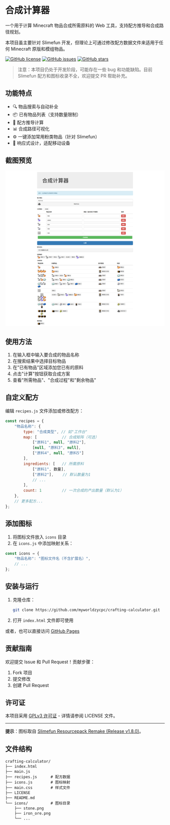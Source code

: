 # 合成计算器

一个用于计算 Minecraft 物品合成所需原料的 Web 工具，支持配方推导和合成路径规划。

本项目虽主要针对 Slimefun 开发，但理论上可通过修改配方数据文件来适用于任何 Minecraft 原版和模组物品。

[![GitHub license](https://img.shields.io/github/license/myworldzycpc/crafting-calculator)](LICENSE)
[![GitHub issues](https://img.shields.io/github/issues/myworldzycpc/crafting-calculator)](https://github.com/myworldzycpc/crafting-calculator/issues)
[![GitHub stars](https://img.shields.io/github/stars/myworldzycpc/crafting-calculator)](https://github.com/myworldzycpc/crafting-calculator/stargazers)

> 注意：本项目仍处于开发阶段，可能存在一些 bug 和功能缺陷。目前 Slimefun 配方和图标收录不全，欢迎提交 PR 帮助补充。

## 功能特点

- 🔍 物品搜索与自动补全
- 📦 已有物品列表（支持数量限制）
- 🧪 配方推导计算
- 📊 合成路径可视化
- ⚙️ 一键添加常用粉类物品（针对 Slimefun）
- 📱 响应式设计，适配移动设备

## 截图预览

![合成计算器界面](screenshot.png)

## 使用方法

1. 在输入框中输入要合成的物品名称
2. 在搜索结果中选择目标物品
3. 在"已有物品"区域添加您已有的原料
4. 点击"计算"按钮获取合成方案
5. 查看"所需物品"、"合成过程"和"剩余物品"

## 自定义配方

编辑 `recipes.js` 文件添加或修改配方：

```javascript
const recipes = {
    "物品名称": {
        type: "合成类型", // 如"工作台"
        map: [           // 合成矩阵（可选）
            ["原料1", null, "原料2"],
            [null, "原料3", null],
            ["原料4", null, "原料5"]
        ],
        ingredients: [   // 所需原料
            ["原料1", 数量],
            ["原料2"],    // 默认数量为1
            // ...
        ],
        count: 1         // 一次合成的产出数量（默认为1）
    },
    // 更多配方...
};
```

## 添加图标

1. 将图标文件放入 `icons` 目录
2. 在 `icons.js` 中添加映射关系：

```javascript
const icons = {
    "物品名称": "图标文件名（不含扩展名）",
    // ...
};
```

## 安装与运行

1. 克隆仓库：
   ```bash
   git clone https://github.com/myworldzycpc/crafting-calculator.git
   ```
2. 打开 `index.html` 文件即可使用

或者，也可以直接访问 [GitHub Pages](https://myworldzycpc.github.io/crafting-calculator/index.html)

## 贡献指南

欢迎提交 Issue 和 Pull Request！贡献步骤：
1. Fork 项目
2. 提交修改
3. 创建 Pull Request

## 许可证

本项目采用 [GPLv3 许可证](LICENSE) - 详情请参阅 LICENSE 文件。

---

**提示**：图标取自 [Slimefun Resourcepack Remake (Release v1.8.0)](https://github.com/xMikux/Slimefun-Resourcepack)。

## 文件结构

```
crafting-calculator/
├── index.html
├── main.js
├── recipes.js      # 配方数据
├── icons.js        # 图标映射
├── main.css        # 样式文件
├── LICENSE
├── README.md
└── icons/          # 图标目录
    ├── stone.png
    ├── iron_ore.png
    └── ...
```